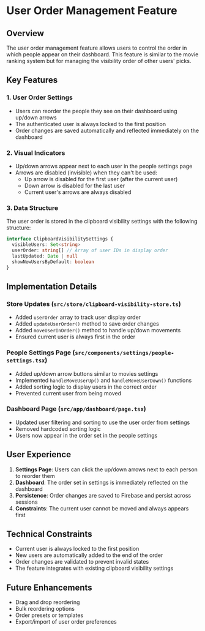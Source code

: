 # User Order Management Feature

## Overview

The user order management feature allows users to control the order in which people appear on their dashboard. This feature is similar to the movie ranking system but for managing the visibility order of other users' picks.

## Key Features

### 1. User Order Settings
- Users can reorder the people they see on their dashboard using up/down arrows
- The authenticated user is always locked to the first position
- Order changes are saved automatically and reflected immediately on the dashboard

### 2. Visual Indicators
- Up/down arrows appear next to each user in the people settings page
- Arrows are disabled (invisible) when they can't be used:
  - Up arrow is disabled for the first user (after the current user)
  - Down arrow is disabled for the last user
  - Current user's arrows are always disabled

### 3. Data Structure
The user order is stored in the clipboard visibility settings with the following structure:
```typescript
interface ClipboardVisibilitySettings {
  visibleUsers: Set<string>
  userOrder: string[] // Array of user IDs in display order
  lastUpdated: Date | null
  showNewUsersByDefault: boolean
}
```

## Implementation Details

### Store Updates (`src/store/clipboard-visibility-store.ts`)
- Added `userOrder` array to track user display order
- Added `updateUserOrder()` method to save order changes
- Added `moveUserInOrder()` method to handle up/down movements
- Ensured current user is always first in the order

### People Settings Page (`src/components/settings/people-settings.tsx`)
- Added up/down arrow buttons similar to movies settings
- Implemented `handleMoveUserUp()` and `handleMoveUserDown()` functions
- Added sorting logic to display users in the correct order
- Prevented current user from being moved

### Dashboard Page (`src/app/dashboard/page.tsx`)
- Updated user filtering and sorting to use the user order from settings
- Removed hardcoded sorting logic
- Users now appear in the order set in the people settings

## User Experience

1. **Settings Page**: Users can click the up/down arrows next to each person to reorder them
2. **Dashboard**: The order set in settings is immediately reflected on the dashboard
3. **Persistence**: Order changes are saved to Firebase and persist across sessions
4. **Constraints**: The current user cannot be moved and always appears first

## Technical Constraints

- Current user is always locked to the first position
- New users are automatically added to the end of the order
- Order changes are validated to prevent invalid states
- The feature integrates with existing clipboard visibility settings

## Future Enhancements

- Drag and drop reordering
- Bulk reordering options
- Order presets or templates
- Export/import of user order preferences

